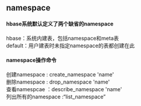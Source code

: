 ## namespace

#### hbase系统默认定义了两个缺省的namespace  
hbase：系统内建表，包括namespace和meta表   
default：用户建表时未指定namespace的表都创建在此  

####  namespace操作命令  
创建namespace : create_namespace 'name'  
删除namespace : drop_namespace 'name'  
查看namespcae ：describe_namespace 'name'  
列出所有的namespace :“list_namespace”
